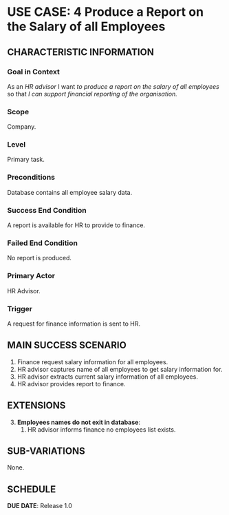 # USE CASE: 4 Produce a Report on the Salary of all Employees

## CHARACTERISTIC INFORMATION

### Goal in Context

As an *HR advisor* I want *to produce a report on the salary of all employees* so that *I can support financial reporting of the organisation.*

### Scope

Company.

### Level

Primary task.

### Preconditions

Database contains all employee salary data.

### Success End Condition

A report is available for HR to provide to finance.

### Failed End Condition

No report is produced.

### Primary Actor

HR Advisor.

### Trigger

A request for finance information is sent to HR.

## MAIN SUCCESS SCENARIO

1. Finance request salary information for all employees.
2. HR advisor captures name of all employees to get salary information for.
3. HR advisor extracts current salary information of all employees.
4. HR advisor provides report to finance.

## EXTENSIONS

3. **Employees names do not exit in database**:
    1. HR advisor informs finance no employees list exists.

## SUB-VARIATIONS

None.

## SCHEDULE

**DUE DATE**: Release 1.0